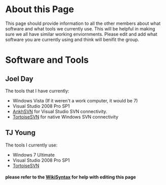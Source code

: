 # About this Page #

This page should provide information to all the other members about what software and what tools we currently use. This will be helpful in making sure we all have similar working enviornments. Please edit and add what software you are currently using and think will benifit the group.

# Software and Tools #
## Joel Day ##

The tools that I have currently:
  * Windows Vista (If it weren't a work computer, it would be 7)
  * Visual Studio 2008 Pro SP1
  * [AnkhSVN](http://ankhsvn.open.collab.net/) for Visual Studio SVN connectivity.
  * [TortoiseSVN](http://tortoisesvn.tigris.org/) for native Windows SVN connectivity


## TJ Young ##

The tools I currently use:
  * Windows 7 Ultimate
  * Visual Studio 2008 Pro SP1
  * [TortoiseSVN](http://tortoisesvn.tigris.org/)
#### please refer to the [WikiSyntax](http://code.google.com/p/support/wiki/WikiSyntax) for help with editing this page ####